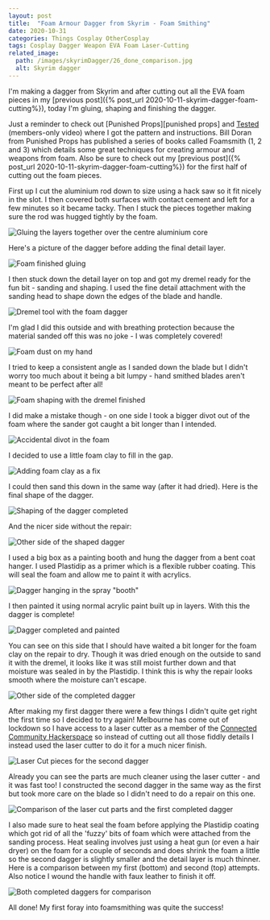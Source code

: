 ```yaml
---
layout: post
title:  "Foam Armour Dagger from Skyrim - Foam Smithing"
date: 2020-10-31
categories: Things Cosplay OtherCosplay
tags: Cosplay Dagger Weapon EVA Foam Laser-Cutting
related_image: 
  path: /images/skyrimDagger/26_done_comparison.jpg
  alt: Skyrim dagger
---
```


I'm making a dagger from Skyrim and after cutting out all the EVA foam pieces in my [previous post]({% post_url 2020-10-11-skyrim-dagger-foam-cutting%}), today I'm gluing, shaping and finishing the dagger.

<!--more-->

Just a reminder to check out [Punished Props][punished props] and [Tested][tested] (members-only video) where I got the pattern and instructions. Bill Doran from Punished Props has published a series of books called Foamsmith (1, 2 and 3) which details some great techniques for creating armour and weapons from foam. Also be sure to check out my [previous post]({% post_url 2020-10-11-skyrim-dagger-foam-cutting%}) for the first half of cutting out the foam pieces.

First up I cut the aluminium rod down to size using a hack saw so it fit nicely in the slot. I then covered both surfaces with contact cement and left for a few minutes so it became tacky. Then I stuck the pieces together making sure the rod was hugged tightly by the foam.

![Gluing the layers together over the centre aluminium core](/images/skyrimDagger/12_gluing.jpg)

Here's a picture of the dagger before adding the final detail layer.

![Foam finished gluing](/images/skyrimDagger/13_foam_glued.jpg)

I then stuck down the detail layer on top and got my dremel ready for the fun bit - sanding and shaping. I used the fine detail attachment with the sanding head to shape down the edges of the blade and handle.

![Dremel tool with the foam dagger](/images/skyrimDagger/14_dremel.jpg)

I'm glad I did this outside and with breathing protection because the material sanded off this was no joke - I was completely covered!

![Foam dust on my hand](/images/skyrimDagger/15_foam_dust.jpg)

I tried to keep a consistent angle as I sanded down the blade but I didn't worry too much about it being a bit lumpy - hand smithed blades aren't meant to be perfect after all!

![Foam shaping with the dremel finished](/images/skyrimDagger/16_dremelled.jpg)

I did make a mistake though - on one side I took a bigger divot out of the foam where the sander got caught a bit longer than I intended.

![Accidental divot in the foam](/images/skyrimDagger/17_divot.jpg)

I decided to use a little foam clay to fill in the gap.

![Adding foam clay as a fix](/images/skyrimDagger/18_divot_foam_clay.jpg)

I could then sand this down in the same way (after it had dried). Here is the final shape of the dagger.

![Shaping of the dagger completed](/images/skyrimDagger/19_finished_foam.jpg)

And the nicer side without the repair:

![Other side of the shaped dagger](/images/skyrimDagger/20_finished_foam.jpg)

I used a big box as a painting booth and hung the dagger from a bent coat hanger. I used Plastidip as a primer which is a flexible rubber coating. This will seal the foam and allow me to paint it with acrylics.

![Dagger hanging in the spray "booth"](/images/skyrimDagger/21_paint_booth.jpg)

I then painted it using normal acrylic paint built up in layers. With this the dagger is complete!

![Dagger completed and painted](/images/skyrimDagger/22_done.jpg)

You can see on this side that I should have waited a bit longer for the foam clay on the repair to dry. Though it was dried enough on the outside to sand it with the dremel, it looks like it was still moist further down and that moisture was sealed in by the Plastidip. I think this is why the repair looks smooth where the moisture can't escape.

![Other side of the completed dagger](/images/skyrimDagger/23_done.jpg)

After making my first dagger there were a few things I didn't quite get right the first time so I decided to try again! Melbourne has come out of lockdown so I have access to a laser cutter as a member of the [Connected Community Hackerspace](https://hackmelbourne.com/) so instead of cutting out all those fiddly details I instead used the laser cutter to do it for a much nicer finish.

![Laser Cut pieces for the second dagger](/images/skyrimDagger/24_laser_cut_parts.jpg)

Already you can see the parts are much cleaner using the laser cutter - and it was fast too! I constructed the second dagger in the same way as the first but took more care on the blade so I didn't need to do a repair on this one. 

![Comparison of the laser cut parts and the first completed dagger](/images/skyrimDagger/25_laser_cut_comparison.jpg)

I also made sure to heat seal the foam before applying the Plastidip coating which got rid of all the 'fuzzy' bits of foam which were attached from the sanding process. Heat sealing involves just using a heat gun (or even a hair dryer) on the foam for a couple of seconds and does shrink the foam a little so the second dagger is slightly smaller and the detail layer is much thinner. Here is a comparison between my first (bottom) and second (top) attempts. Also notice I wound the handle with faux leather to finish it off.

![Both completed daggers for comparison](/images/skyrimDagger/26_done_comparison.jpg)

All done! My first foray into foamsmithing was quite the success!

[punishedprops]: https://www.punishedprops.com/free-blueprint-files/
[tested]: https://www.tested.com/premium/824796-making-skyrim-inspired-foam-sword/